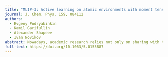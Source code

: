 ```yaml
---
title: "MLIP-3: Active learning on atomic environments with moment tensor potentials"
journal: J. Chem. Phys. 159, 084112
authors:
  - Evgeny Podryabinkin 
  - Kamil Garifullin 
  - Alexander Shapeev 
  - Ivan Novikov
abstract: Nowadays, academic research relies not only on sharing with the academic community the scientific results obtained by research groups while studying certain phenomena but also on sharing computer codes developed within the community. In the field of atomistic modeling, these were software packages for classical atomistic modeling, and later for quantum-mechanical modeling; currently, with the fast growth of the field of machine-learning potentials, the packages implement such potentials. In this paper, we present the MLIP-3 package for constructing moment tensor potentials and performing their active training. This package builds on the MLIP-2 package [Novikov et al., “The MLIP package moment tensor potentials with MPI and active learning,” Mach. Learn. Sci. Technol., 2(2), 025002 (2020)], however, with a number of improvements, including active learning on atomic neighborhoods of a possibly large atomistic simulation.
full-text: https://doi.org/10.1063/5.0155887
---
```

